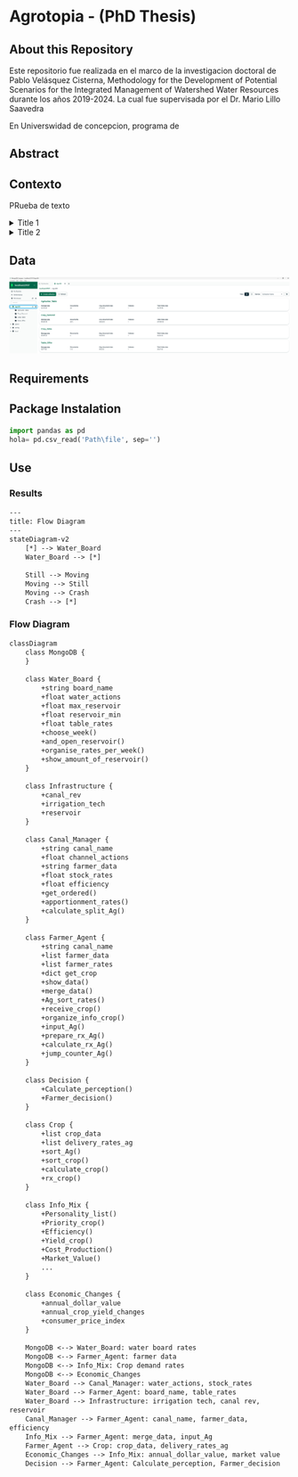 # Agrotopia - (PhD Thesis)
## About this Repository
Este repositorio fue realizada en el marco de la investigacion doctoral de Pablo Velásquez Cisterna, Methodology for the Development of Potential Scenarios for the Integrated Management of Watershed Water Resources durante los años 2019-2024. La cual fue supervisada por el Dr. Mario Lillo Saavedra

En Universwidad de concepcion, programa de 
## Abstract




## Contexto
PRueba de texto
<details>
  <summary>Title 1</summary>
  <p>Some hidden content goes here</p>
  Here is some more without a paragraph tag
</details>
<details>
  <summary>Title 2</summary>
  <p>Same stuff here</p>
</details>

## Data

![alt text](https://github.com/Pablov81/Agrotopia/blob/main/images/AgroDb.png?raw=true)






## Requirements

## Package Instalation


```python
import pandas as pd
hola= pd.csv_read('Path\file', sep='')
```
## Use

### Results

```mermaid
---
title: Flow Diagram
---
stateDiagram-v2
    [*] --> Water_Board
    Water_Board --> [*]

    Still --> Moving
    Moving --> Still
    Moving --> Crash
    Crash --> [*]
```
### Flow Diagram

```mermaid
classDiagram
    class MongoDB {
    }

    class Water_Board {
        +string board_name
        +float water_actions
        +float max_reservoir
        +float reservoir_min
        +float table_rates
        +choose_week()
        +and_open_reservoir()
        +organise_rates_per_week()
        +show_amount_of_reservoir()
    }

    class Infrastructure {
        +canal_rev
        +irrigation_tech
        +reservoir
    }

    class Canal_Manager {
        +string canal_name
        +float channel_actions
        +string farmer_data
        +float stock_rates
        +float efficiency
        +get_ordered()
        +apportionment_rates()
        +calculate_split_Ag()
    }

    class Farmer_Agent {
        +string canal_name
        +list farmer_data
        +list farmer_rates
        +dict get_crop
        +show_data()
        +merge_data()
        +Ag_sort_rates()
        +receive_crop()
        +organize_info_crop()
        +input_Ag()
        +prepare_rx_Ag()
        +calculate_rx_Ag()
        +jump_counter_Ag()
    }

    class Decision {
        +Calculate_perception()
        +Farmer_decision()
    }

    class Crop {
        +list crop_data
        +list delivery_rates_ag
        +sort_Ag()
        +sort_crop()
        +calculate_crop()
        +rx_crop()
    }

    class Info_Mix {
        +Personality_list()
        +Priority_crop()
        +Efficiency()
        +Yield_crop()
        +Cost_Production()
        +Market_Value()
        ...
    }

    class Economic_Changes {
        +annual_dollar_value
        +annual_crop_yield_changes
        +consumer_price_index
    }

    MongoDB <--> Water_Board: water board rates
    MongoDB <--> Farmer_Agent: farmer data
    MongoDB <--> Info_Mix: Crop demand rates
    MongoDB <--> Economic_Changes
    Water_Board --> Canal_Manager: water_actions, stock_rates
    Water_Board --> Farmer_Agent: board_name, table_rates
    Water_Board --> Infrastructure: irrigation tech, canal rev, reservoir
    Canal_Manager --> Farmer_Agent: canal_name, farmer_data, efficiency
    Info_Mix --> Farmer_Agent: merge_data, input_Ag
    Farmer_Agent --> Crop: crop_data, delivery_rates_ag
    Economic_Changes --> Info_Mix: annual_dollar_value, market value
    Decision --> Farmer_Agent: Calculate_perception, Farmer_decision

```
